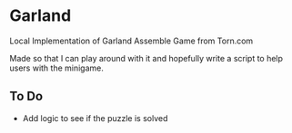 # Garland
Local Implementation of Garland Assemble Game from Torn.com

Made so that I can play around with it and hopefully write a script to help users with the minigame.

## To Do
- Add logic to see if the puzzle is solved

